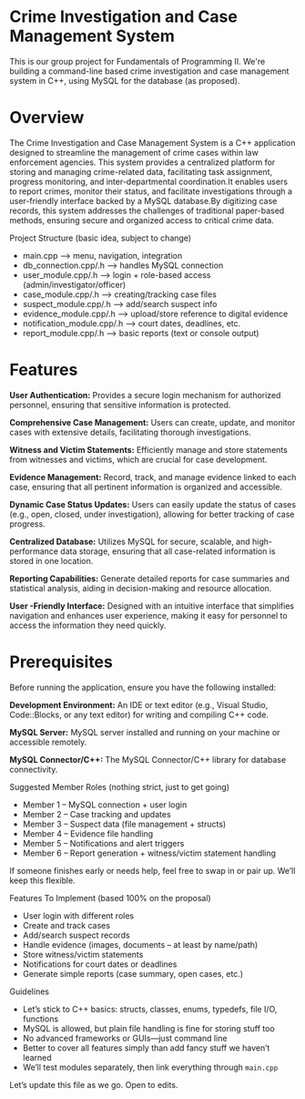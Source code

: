 # Crime Investigation and Case Management System


This is our group project for Fundamentals of Programming II. We're building a command-line based crime investigation and case management system in C++, using MySQL for the database (as proposed). 

# Overview

The Crime Investigation and Case Management System is a C++ application designed to streamline the management of crime cases within law enforcement agencies. This system provides a centralized platform for storing and managing crime-related data, facilitating task assignment, progress monitoring, and inter-departmental coordination.It enables users to report crimes, monitor their status, and facilitate investigations through a user-friendly interface backed by a MySQL database.By digitizing case records, this system addresses the challenges of traditional paper-based methods, ensuring secure and organized access to critical crime data.




Project Structure (basic idea, subject to change)

- main.cpp               --> menu, navigation, integration
- db_connection.cpp/.h   --> handles MySQL connection
- user_module.cpp/.h     --> login + role-based access (admin/investigator/officer)
- case_module.cpp/.h     --> creating/tracking case files
- suspect_module.cpp/.h  --> add/search suspect info
- evidence_module.cpp/.h --> upload/store reference to digital evidence
- notification_module.cpp/.h --> court dates, deadlines, etc.
- report_module.cpp/.h   --> basic reports (text or console output)


# Features

**User Authentication:** Provides a secure login mechanism for authorized personnel, ensuring that sensitive information is protected.

**Comprehensive Case Management:** Users can create, update, and monitor cases with extensive details, facilitating thorough investigations.

**Witness and Victim Statements:** Efficiently manage and store statements from witnesses and victims, which are crucial for case development.

**Evidence Management:** Record, track, and manage evidence linked to each case, ensuring that all pertinent information is organized and accessible.

**Dynamic Case Status Updates:** Users can easily update the status of cases (e.g., open, closed, under investigation), allowing for better tracking of case progress.

**Centralized Database:** Utilizes MySQL for secure, scalable, and high-performance data storage, ensuring that all case-related information is stored in one location.

**Reporting Capabilities:** Generate detailed reports for case summaries and statistical analysis, aiding in decision-making and resource allocation.

**User -Friendly Interface:** Designed with an intuitive interface that simplifies navigation and enhances user experience, making it easy for personnel to access the information they need quickly.



# Prerequisites

Before running the application, ensure you have the following installed:

**Development Environment:** An IDE or text editor (e.g., Visual Studio, Code::Blocks, or any text editor) for writing and compiling C++ code.

**MySQL Server:** MySQL server installed and running on your machine or accessible remotely.

**MySQL Connector/C++:** The MySQL Connector/C++ library for database connectivity.



Suggested Member Roles (nothing strict, just to get going)

- Member 1 – MySQL connection + user login
- Member 2 – Case tracking and updates
- Member 3 – Suspect data (file management + structs)
- Member 4 – Evidence file handling
- Member 5 – Notifications and alert triggers
- Member 6 – Report generation + witness/victim statement handling

If someone finishes early or needs help, feel free to swap in or pair up. We’ll keep this flexible.



Features To Implement (based 100% on the proposal)

- User login with different roles
- Create and track cases
- Add/search suspect records
- Handle evidence (images, documents – at least by name/path)
- Store witness/victim statements
- Notifications for court dates or deadlines
- Generate simple reports (case summary, open cases, etc.)



Guidelines

- Let’s stick to C++ basics: structs, classes, enums, typedefs, file I/O, functions
- MySQL is allowed, but plain file handling is fine for storing stuff too
- No advanced frameworks or GUIs—just command line
- Better to cover all features simply than add fancy stuff we haven’t learned
- We’ll test modules separately, then link everything through `main.cpp`



Let’s update this file as we go. Open to edits.
